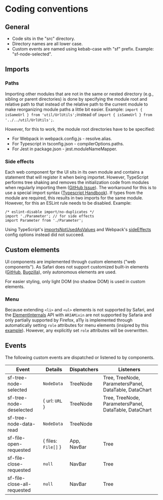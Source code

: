 # Coding conventions

## General

* Code sits in the "src" directory.
* Directory names are all lower case.
* Custom events are named using kebab-case with "sf" prefix. Example: "sf-node-selected".

## Imports

### Paths

Importing other modules that are not in the same or nested directory (e.g., sibling or parent directories) is done by specifying the module root and relative path to that instead of the relative path to the current module to make reorganizing module paths a little bit easier. Example: `import { isSameUrl } from 'util/UrlUtils';`instead of `import { isSameUrl } from '../../util/UrlUtils';`.

However, for this to work, the module root directories have to be specified:
* For Webpack in webpack.config.js - resolve.alias.
* For Typescript in tsconfig.json - compilerOptions.paths.
* For Jest in package.json - jest.moduleNameMapper.

### Side effects

Each web component fpr the UI sits in its own module and contains a statement that will register it when being importet. However, TypeScript performs tree shaking and removes the initialization code from modules when regularly importing them ([GitHub Issue](https://github.com/microsoft/TypeScript/issues/9191)). The workaround for this is to use a special import syntax ([Typescript Handbook](https://www.typescriptlang.org/docs/handbook/modules.html#import-a-module-for-side-effects-only)). If types from the module are required, this results in two imports for the same module. However, for this an ESLint rule needs to be disabled. Example:

    /* eslint-disable import/no-duplicates */
    import './Parameter'; // for side effects
    import Parameter from './Parameter';

Using TypeScript's [importsNotUsedAsValues](https://www.typescriptlang.org/tsconfig#importsNotUsedAsValues) and Webpack's [sideEffects](https://webpack.js.org/guides/tree-shaking/) config options instead did not succeed.

## Custom elements

UI components are implemented through custom elements ("web components"). As Safari does not support customized built-in elements ([GitHub](https://github.com/WebKit/standards-positions/issues/97), [Bugzilla](https://bugs.webkit.org/show_bug.cgi?id=182671)), only autonomous elements are used.

For easier styling, only light DOM (no shadow DOM) is used in custom elements.

### Menu

Because extending `<li>` and `<ul>` elements is not supported by Safari, and the [ElementInternals](https://developer.mozilla.org/en-US/docs/Web/API/ElementInternals) API with `ARIAMixin` are not supported by Safaria and only partially supported by Firefox, a11y is implemented through automatically setting `role` attributes for menu elements (insipred by this [example](https://www.w3.org/WAI/ARIA/apg/example-index/menubar/menubar-navigation)). However, any explicitly set `role` attributes will be overwritten.

## Events

The following custom events are dispatched or listened to by components.

| Event                       | Details             | Dispatchers | Listeners                                             |
| --------------------------- | ------------------- | ----------- | ----------------------------------------------------- |
| sf-tree-node-selected       | `NodeData`          | TreeNode    | Tree, TreeNode, ParametersPanel, DataTable, DataChart |
| sf-tree-node-deselected     | { url: `URL` }      | TreeNode    | Tree, TreeNode, ParametersPanel, DataTable, DataChart |
| sf-tree-node-data-read      | `NodeData`          | TreeNode    |                                                       |
| sf-file-open-requested      | { files: `File[]` } | App, NavBar | Tree                                                  |
| sf-file-close-requested     | `null`              | NavBar      | Tree                                                  |
| sf-file-close-all-requested | `null`              | NavBar      | Tree                                                  |
